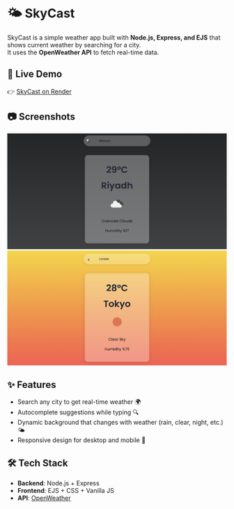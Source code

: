 # 🌤️ SkyCast

SkyCast is a simple weather app built with **Node.js, Express, and EJS** that shows current weather by searching for a city.  
It uses the **OpenWeather API** to fetch real-time data.

## 🚀 Live Demo
👉 [SkyCast on Render](https://skycast-a4cc.onrender.com)

## 📷 Screenshots
![App Screenshot](Screenshot1.png)
![App Screenshot](Screenshot2.png)

## ✨ Features
- Search any city to get real-time weather 🌍
- Autocomplete suggestions while typing 🔍
- Dynamic background that changes with weather (rain, clear, night, etc.)🌤️ 
- Responsive design for desktop and mobile 📱

## 🛠️ Tech Stack
- **Backend**: Node.js + Express
- **Frontend**: EJS + CSS + Vanilla JS
- **API**: [OpenWeather](https://openweathermap.org/)


